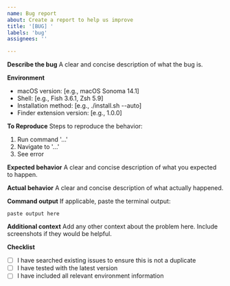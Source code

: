 ```yaml
---
name: Bug report
about: Create a report to help us improve
title: '[BUG] '
labels: 'bug'
assignees: ''

---
```


**Describe the bug**
A clear and concise description of what the bug is.

**Environment**
- macOS version: [e.g., macOS Sonoma 14.1]
- Shell: [e.g., Fish 3.6.1, Zsh 5.9]
- Installation method: [e.g., ./install.sh --auto]
- Finder extension version: [e.g., 1.0.0]

**To Reproduce**
Steps to reproduce the behavior:
1. Run command '...'
2. Navigate to '...'
3. See error

**Expected behavior**
A clear and concise description of what you expected to happen.

**Actual behavior**
A clear and concise description of what actually happened.

**Command output**
If applicable, paste the terminal output:
```
paste output here
```

**Additional context**
Add any other context about the problem here. Include screenshots if they would be helpful.

**Checklist**
- [ ] I have searched existing issues to ensure this is not a duplicate
- [ ] I have tested with the latest version
- [ ] I have included all relevant environment information